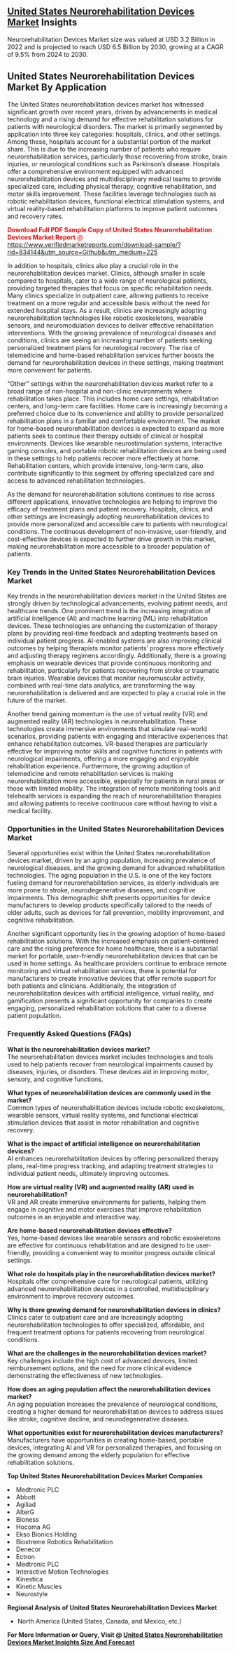 <h2><a href="https://www.verifiedmarketreports.com/download-sample/?rid=834144&amp;utm_source=Github&amp;utm_medium=225" target="_blank">United States Neurorehabilitation Devices Market</a> Insights</h2><p>Neurorehabilitation Devices Market size was valued at USD 3.2 Billion in 2022 and is projected to reach USD 6.5 Billion by 2030, growing at a CAGR of 9.5% from 2024 to 2030.</p><p><h2>United States Neurorehabilitation Devices Market By Application</h2> <p>The United States neurorehabilitation devices market has witnessed significant growth over recent years, driven by advancements in medical technology and a rising demand for effective rehabilitation solutions for patients with neurological disorders. The market is primarily segmented by application into three key categories: hospitals, clinics, and other settings. Among these, hospitals account for a substantial portion of the market share. This is due to the increasing number of patients who require neurorehabilitation services, particularly those recovering from stroke, brain injuries, or neurological conditions such as Parkinson’s disease. Hospitals offer a comprehensive environment equipped with advanced neurorehabilitation devices and multidisciplinary medical teams to provide specialized care, including physical therapy, cognitive rehabilitation, and motor skills improvement. These facilities leverage technologies such as robotic rehabilitation devices, functional electrical stimulation systems, and virtual reality-based rehabilitation platforms to improve patient outcomes and recovery rates.</p> <p><p><span class=""><span style="color: #ff0000;"><strong>Download Full PDF Sample Copy of United States Neurorehabilitation Devices Market Report</strong> @ </span><a href="https://www.verifiedmarketreports.com/download-sample/?rid=834144&amp;utm_source=Github&amp;utm_medium=225" target="_blank">https://www.verifiedmarketreports.com/download-sample/?rid=834144&amp;utm_source=Github&amp;utm_medium=225</a></span></p></p> <p>In addition to hospitals, clinics also play a crucial role in the neurorehabilitation devices market. Clinics, although smaller in scale compared to hospitals, cater to a wide range of neurological patients, providing targeted therapies that focus on specific rehabilitation needs. Many clinics specialize in outpatient care, allowing patients to receive treatment on a more regular and accessible basis without the need for extended hospital stays. As a result, clinics are increasingly adopting neurorehabilitation technologies like robotic exoskeletons, wearable sensors, and neuromodulation devices to deliver effective rehabilitation interventions. With the growing prevalence of neurological diseases and conditions, clinics are seeing an increasing number of patients seeking personalized treatment plans for neurological recovery. The rise of telemedicine and home-based rehabilitation services further boosts the demand for neurorehabilitation devices in these settings, making treatment more convenient for patients.</p> <p>“Other” settings within the neurorehabilitation devices market refer to a broad range of non-hospital and non-clinic environments where rehabilitation takes place. This includes home care settings, rehabilitation centers, and long-term care facilities. Home care is increasingly becoming a preferred choice due to its convenience and ability to provide personalized rehabilitation plans in a familiar and comfortable environment. The market for home-based neurorehabilitation devices is expected to expand as more patients seek to continue their therapy outside of clinical or hospital environments. Devices like wearable neurostimulation systems, interactive gaming consoles, and portable robotic rehabilitation devices are being used in these settings to help patients recover more effectively at home. Rehabilitation centers, which provide intensive, long-term care, also contribute significantly to this segment by offering specialized care and access to advanced rehabilitation technologies.</p> <p>As the demand for neurorehabilitation solutions continues to rise across different applications, innovative technologies are helping to improve the efficacy of treatment plans and patient recovery. Hospitals, clinics, and other settings are increasingly adopting neurorehabilitation devices to provide more personalized and accessible care to patients with neurological conditions. The continuous development of non-invasive, user-friendly, and cost-effective devices is expected to further drive growth in this market, making neurorehabilitation more accessible to a broader population of patients.</p> <h3>Key Trends in the United States Neurorehabilitation Devices Market</h3> <p>Key trends in the neurorehabilitation devices market in the United States are strongly driven by technological advancements, evolving patient needs, and healthcare trends. One prominent trend is the increasing integration of artificial intelligence (AI) and machine learning (ML) into rehabilitation devices. These technologies are enhancing the customization of therapy plans by providing real-time feedback and adapting treatments based on individual patient progress. AI-enabled systems are also improving clinical outcomes by helping therapists monitor patients’ progress more effectively and adjusting therapy regimens accordingly. Additionally, there is a growing emphasis on wearable devices that provide continuous monitoring and rehabilitation, particularly for patients recovering from stroke or traumatic brain injuries. Wearable devices that monitor neuromuscular activity, combined with real-time data analytics, are transforming the way neurorehabilitation is delivered and are expected to play a crucial role in the future of the market.</p> <p>Another trend gaining momentum is the use of virtual reality (VR) and augmented reality (AR) technologies in neurorehabilitation. These technologies create immersive environments that simulate real-world scenarios, providing patients with engaging and interactive experiences that enhance rehabilitation outcomes. VR-based therapies are particularly effective for improving motor skills and cognitive functions in patients with neurological impairments, offering a more engaging and enjoyable rehabilitation experience. Furthermore, the growing adoption of telemedicine and remote rehabilitation services is making neurorehabilitation more accessible, especially for patients in rural areas or those with limited mobility. The integration of remote monitoring tools and telehealth services is expanding the reach of neurorehabilitation therapies and allowing patients to receive continuous care without having to visit a medical facility.</p> <h3>Opportunities in the United States Neurorehabilitation Devices Market</h3> <p>Several opportunities exist within the United States neurorehabilitation devices market, driven by an aging population, increasing prevalence of neurological diseases, and the growing demand for advanced rehabilitation technologies. The aging population in the U.S. is one of the key factors fueling demand for neurorehabilitation services, as elderly individuals are more prone to stroke, neurodegenerative diseases, and cognitive impairments. This demographic shift presents opportunities for device manufacturers to develop products specifically tailored to the needs of older adults, such as devices for fall prevention, mobility improvement, and cognitive rehabilitation.</p> <p>Another significant opportunity lies in the growing adoption of home-based rehabilitation solutions. With the increased emphasis on patient-centered care and the rising preference for home healthcare, there is a substantial market for portable, user-friendly neurorehabilitation devices that can be used in home settings. As healthcare providers continue to embrace remote monitoring and virtual rehabilitation services, there is potential for manufacturers to create innovative devices that offer remote support for both patients and clinicians. Additionally, the integration of neurorehabilitation devices with artificial intelligence, virtual reality, and gamification presents a significant opportunity for companies to create engaging, personalized rehabilitation solutions that cater to a diverse patient population.</p> <h3>Frequently Asked Questions (FAQs)</h3> <p><b>What is the neurorehabilitation devices market?</b><br> The neurorehabilitation devices market includes technologies and tools used to help patients recover from neurological impairments caused by diseases, injuries, or disorders. These devices aid in improving motor, sensory, and cognitive functions.</p> <p><b>What types of neurorehabilitation devices are commonly used in the market?</b><br> Common types of neurorehabilitation devices include robotic exoskeletons, wearable sensors, virtual reality systems, and functional electrical stimulation devices that assist in motor rehabilitation and cognitive recovery.</p> <p><b>What is the impact of artificial intelligence on neurorehabilitation devices?</b><br> AI enhances neurorehabilitation devices by offering personalized therapy plans, real-time progress tracking, and adapting treatment strategies to individual patient needs, ultimately improving outcomes.</p> <p><b>How are virtual reality (VR) and augmented reality (AR) used in neurorehabilitation?</b><br> VR and AR create immersive environments for patients, helping them engage in cognitive and motor exercises that improve rehabilitation outcomes in an enjoyable and interactive way.</p> <p><b>Are home-based neurorehabilitation devices effective?</b><br> Yes, home-based devices like wearable sensors and robotic exoskeletons are effective for continuous rehabilitation and are designed to be user-friendly, providing a convenient way to monitor progress outside clinical settings.</p> <p><b>What role do hospitals play in the neurorehabilitation devices market?</b><br> Hospitals offer comprehensive care for neurological patients, utilizing advanced neurorehabilitation devices in a controlled, multidisciplinary environment to improve recovery outcomes.</p> <p><b>Why is there growing demand for neurorehabilitation devices in clinics?</b><br> Clinics cater to outpatient care and are increasingly adopting neurorehabilitation technologies to offer specialized, affordable, and frequent treatment options for patients recovering from neurological conditions.</p> <p><b>What are the challenges in the neurorehabilitation devices market?</b><br> Key challenges include the high cost of advanced devices, limited reimbursement options, and the need for more clinical evidence demonstrating the effectiveness of new technologies.</p> <p><b>How does an aging population affect the neurorehabilitation devices market?</b><br> An aging population increases the prevalence of neurological conditions, creating a higher demand for neurorehabilitation devices to address issues like stroke, cognitive decline, and neurodegenerative diseases.</p> <p><b>What opportunities exist for neurorehabilitation devices manufacturers?</b><br> Manufacturers have opportunities in creating home-based, portable devices, integrating AI and VR for personalized therapies, and focusing on the growing demand among the elderly population for effective rehabilitation solutions.</p> </p><p><strong>Top United States Neurorehabilitation Devices Market Companies</strong></p><div data-test-id=""><p><li>Medtronic PLC</li><li> Abbott</li><li> Agiliad</li><li> AlterG</li><li> Bioness</li><li> Hocoma AG</li><li> Ekso Bionics Holding</li><li> Bioxtreme Robotics Rehabilitation</li><li> Denecor</li><li> Ectron</li><li> Medtronic PLC</li><li> Interactive Motion Technologies</li><li> Kinestica</li><li> Kinetic Muscles</li><li> Neurostyle</li></p><div><strong>Regional Analysis of&nbsp;United States Neurorehabilitation Devices Market</strong></div><ul><li dir="ltr"><p dir="ltr">North America&nbsp;(United States, Canada, and Mexico, etc.)</p></li></ul><p><strong>For More Information or Query, Visit @&nbsp;</strong><strong><a href="https://www.verifiedmarketreports.com/product/neurorehabilitation-devices-market/?utm_source=Github&amp;utm_medium=225" target="_blank">United States Neurorehabilitation Devices Market Insights Size And Forecast</a></strong></p></div>
